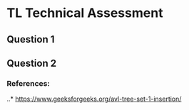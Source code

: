 # TL Technical Assessment

## Question 1

## Question 2
### References:
..* https://www.geeksforgeeks.org/avl-tree-set-1-insertion/